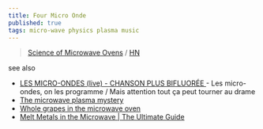 ```yaml
---
title: Four Micro Onde
published: true
tags: micro-wave physics plasma music
---
```

> [	Science of Microwave Ovens](https://www.genuineideas.com/ArticlesIndex/wave.html) / [HN](https://news.ycombinator.com/item?id=42961606)

see also
- [LES MICRO-ONDES (live) - CHANSON PLUS BIFLUORÉE ](https://www.youtube.com/watch?v=m3HTeB7vsp8) - Les micro-ondes, on les programme / Mais attention tout ça peut tourner au drame
- [The microwave plasma mystery ](https://www.youtube.com/watch?v=l0u8Vtf2GoQ)
- [Whole grapes in the microwave oven ](https://www.youtube.com/watch?v=0LmaXQsssYY)
- [Melt Metals in the Microwave \| The Ultimate Guide](https://www.youtube.com/watch?v=P1VmIYheuU4)

